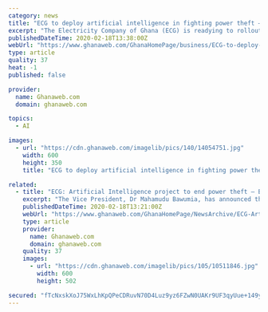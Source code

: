 ```yaml
---
category: news
title: "ECG to deploy artificial intelligence in fighting power theft – Bawumia"
excerpt: "The Electricity Company of Ghana (ECG) is readying to rollout an Artificial Intelligence (AI) system to fight power theft in the country says the vice President, Dr Mahamudu Bawumia. Speaking at the launch the ECG Mobile Application (ECG POWER) in Accra, the vice President said revenue collection from supplied electricity to various parts of ..."
publishedDateTime: 2020-02-18T13:38:00Z
webUrl: "https://www.ghanaweb.com/GhanaHomePage/business/ECG-to-deploy-artificial-intelligence-in-fighting-power-theft-Bawumia-870013"
type: article
quality: 37
heat: -1
published: false

provider:
  name: Ghanaweb.com
  domain: ghanaweb.com

topics:
  - AI

images:
  - url: "https://cdn.ghanaweb.com/imagelib/pics/140/14054751.jpg"
    width: 600
    height: 350
    title: "ECG to deploy artificial intelligence in fighting power theft – Bawumia"

related:
  - title: "ECG: Artificial Intelligence project to end power theft – Bawumia"
    excerpt: "The Vice President, Dr Mahamudu Bawumia, has announced that the Electricity Company of Ghana (ECG) is piloting an Artificial Intelligence (AI) system which when fully operational will completely eliminate electricity stealing in the entire country. Addressing a ceremony at the ECG head office to officially launch the ECG Mobile Application (ECG ..."
    publishedDateTime: 2020-02-18T13:21:00Z
    webUrl: "https://www.ghanaweb.com/GhanaHomePage/NewsArchive/ECG-Artificial-Intelligence-project-to-end-power-theft-Bawumia-869986"
    type: article
    provider:
      name: Ghanaweb.com
      domain: ghanaweb.com
    quality: 37
    images:
      - url: "https://cdn.ghanaweb.com/imagelib/pics/105/10511846.jpg"
        width: 600
        height: 502

secured: "fTcNxskXoJ75WxLhKpQPeCDRuvN70D4Luz9yz6FZwN0UAKr9UF3qyUue+149yPEvLlegkGzXZ0E+VowR7DH5fiBMaM+xkpYcAkZX60LDX4tIr0agbJgdW5qtuR8ixiRwZI7z6ahErJCZTJ/qMyHZ4gOYo46xTMy/BcJf7eTIpKSE/UkOSbYFrAg6qaS7ySnqkHlqmrKkjACiiOaukInkDUpmzNj+ViufCmpKMcdHkzWalFeGDGstJpaVmiU4SlKDx20+UVVw2/+Gd7zTQkP/93Vf1/ACwlfLBZ89Xi4PUsSo4PkDKS+Vw1ASNx7LSmI7BH2eJbCfevSbMQC26eAx4EqVKIDp0xeys693Mx+s0Ao5QN2j8Ft3NXDyvAjxaZr8GqUG4HmnhwSel46muvkGnxfZeBImOsy+je2sX/pKiOPE3xdUJM6GFDCit5dq/hfuDybfS50c5z4G8E07LokN3plnanfvJJJ3z8toqohfvH8=;n9Ivm+X5Us8ksrOhF2ev/Q=="
---
```


